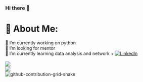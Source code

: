 ### Hi there 👋
# 💫 About Me:
🔭 I’m currently working on python <br>🤝 I’m looking for mentor<br>🌱 I’m currently learning data analysis and network +
[![LinkedIn](https://img.shields.io/badge/LinkedIn-%230077B5.svg?logo=linkedin&logoColor=white)](https://linkedin.com/in/alijamalii)<br/><br/>
![](https://github-readme-stats.vercel.app/api?username=Alijamali68&theme=react&hide_border=false&include_all_commits=false&count_private=true)<br/>
![](https://github-readme-streak-stats.herokuapp.com/?user=Alijamali68&theme=react&hide_border=false)<br/>
![github-contribution-grid-snake](https://user-images.githubusercontent.com/117317662/236393309-ee4d3e90-304b-42dc-b1b8-24790cbf8f0b.svg)

